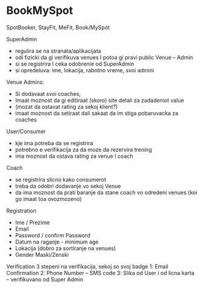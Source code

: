 # BookMySpot

SpotBooker, StayFit, MeFit, Book/MySpot


SuperAdmin
- regulira se na stranata/aplikacijata
- odi fizicki da gi verifikuva venues I potoa gi pravi public
  Venue – Admin
- si se registrira I ceka odobrenie od SuperAdmin
- si opredeluva: ime, lokacija, rabotno vreme, svoi admini


Venue Admins:
- Si dodavaat svoi coaches,
- Imaat moznost da gi editiraat (skoro) site detali za zadadeniot value
- (mozat da ostavat rating za sekoj klient?)
- imaat moznost da setiraat dali sakaat da im stiga pobaruvacka za coaches


User/Consumer
- kje ima potreba da se registrira
- potrebno e verifikacija za da moze da rezervira trening
- ima moznost da ostava rating za venue I coach


Coach
- se registrira slicno kako consumerot
- treba da odobri dodavanje vo sekoj Venue
- da ima moznost da prati baranje da stane coach vo odredeni venues (koi go imaat toa ovozmozeno)


Registration
- Ime / Prezime
- Email
- Password / confirm Password
- Datum na raganje - minimum age
- Lokacija (dobro za sortiranje na venues)
- Gender Maski/Zenski


Verification
3 stepeni na verifikacija, sekoj so svoj badge
  1: Email Confirmation
  2: Phone Number – SMS code
  3: Slika od User i od licna karta – verifikuvano od Super Admin
